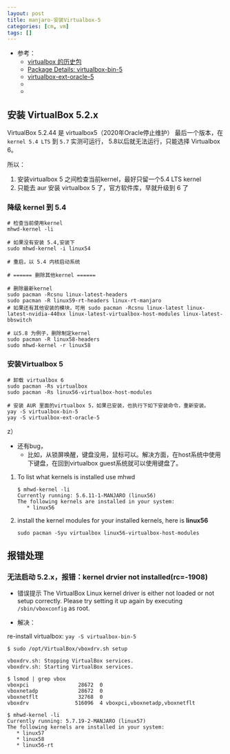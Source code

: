 ```yaml
---
layout: post
title: manjaro-安装Virtualbox-5
categories: [cm, vm]
tags: []
---
```


* 参考： 
    * [virtualbox 的历史包](https://archive.org/download/archlinux_pkg_virtualbox)
    * [Package Details: virtualbox-bin-5](https://aur.archlinux.org/packages/virtualbox-bin-5/)
    * [virtualbox-ext-oracle-5](https://aur.archlinux.org/packages/virtualbox-ext-oracle-5/)
    * []()
    * []()


## 安装 VirtualBox 5.2.x

VirtualBox 5.2.44 是 virtualbox5（2020年Oracle停止维护） 最后一个版本，在 `kernel 5.4 LTS` 到 `5.7` 实测可运行，
5.8以后就无法运行，只能选择 Virtualbox 6。

所以：
1. 安装virtualbox 5 之间检查当前kernel，最好只留一个5.4 LTS kernel
1. 只能去 aur 安装 virtualbox 5 了，官方软件库，早就升级到 6 了


### 降级 kernel 到 5.4

~~~
# 检查当前使用kernel
mhwd-kernel -li

# 如果没有安装 5.4,安装下
sudo mhwd-kernel -i linux54

# 重启，以 5.4 内核启动系统

# ====== 删除其他kernel ====== 

# 删除最新kernel
sudo pacman -Rcsnu linux-latest-headers
sudo pacman -R linux59-rt-headers linux-rt-manjaro
# 如果还有其他安装的模块，可用 sudo pacman -Rcsnu linux-latest linux-latest-nvidia-440xx linux-latest-virtualbox-host-modules linux-latest-bbswitch

# 以5.8 为例子，删除制定kernel
sudo pacman -R linux58-headers
sudo mhwd-kernel -r linux58
~~~



### 安装Virtualbox 5

~~~
# 卸载 virtualbox 6
sudo pacman -Rs virtualbox
sudo pacman -Rs linux56-virtualbox-host-modules

# 安装 AUR 里面的virtualbox 5，如果已安装，也执行下如下安装命令，重新安装。
yay -S virtualbox-bin-5
yay -S virtualbox-ext-oracle-5
~~~
z）
* 还有bug，
  * 比如，从锁屏唤醒，键盘没用，鼠标可以。解决方面，在host系统中使用下键盘，在回到virtualbox guest系统就可以使用键盘了。

1. To list what kernels is installed use mhwd 
    ~~~
    $ mhwd-kernel -li
    Currently running: 5.6.11-1-MANJARO (linux56)
    The following kernels are installed in your system:
       * linux56
    ~~~
1. install the kernel modules for your installed kernels, here is **linux56**
    ~~~
    sudo pacman -Syu virtualbox linux56-virtualbox-host-modules
    ~~~








## 报错处理

### 无法启动 5.2.x，报错：kernel drvier not installed(rc=-1908)

* 错误提示
  The VirtualBox Linux kernel driver is either not loaded or not setup correctly.
  Please try setting it up again by executing
  `/sbin/vboxconfig`
  as root.

* 解决：

re-install virtualbox: `yay -S virtualbox-bin-5`

~~~
$ sudo /opt/VirtualBox/vboxdrv.sh setup

vboxdrv.sh: Stopping VirtualBox services.
vboxdrv.sh: Starting VirtualBox services.
~~~

~~~
$ lsmod | grep vbox
vboxpci                28672  0
vboxnetadp             28672  0
vboxnetflt             32768  0
vboxdrv               516096  4 vboxpci,vboxnetadp,vboxnetflt
~~~

~~~
$ mhwd-kernel -li
Currently running: 5.7.19-2-MANJARO (linux57)
The following kernels are installed in your system:
   * linux57
   * linux58
   * linux56-rt
~~~













